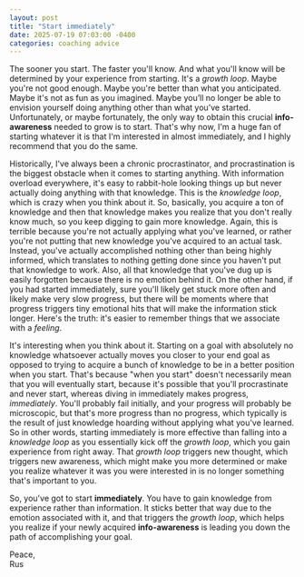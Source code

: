 ```yaml
---
layout: post
title: "Start immediately"
date: 2025-07-19 07:03:00 -0400
categories: coaching advice
--- 
```


The sooner you start. The faster you'll know. And what you'll know will be determined by your experience from starting. It's a *growth loop*. Maybe you're not good enough. Maybe you're better than what you anticipated. Maybe it's not as fun as you imagined. Maybe you’ll no longer be able to envision yourself doing anything other than what you’ve started. Unfortunately, or maybe fortunately, the only way to obtain this crucial **info-awareness** needed to grow is to start. That's why now, I'm a huge fan of starting whatever it is that I'm interested in almost immediately, and I highly recommend that you do the same.

Historically, I've always been a chronic procrastinator, and procrastination is the biggest obstacle when it comes to starting anything. With information overload everywhere, it's easy to rabbit-hole looking things up but never actually doing anything with that knowledge. This is the *knowledge loop*, which is crazy when you think about it. So, basically, you acquire a ton of knowledge and then that knowledge makes you realize that you don't really know much, so you keep digging to gain more knowledge. Again, this is terrible because you're not actually applying what you've learned, or rather you're not putting that new knowledge you've acquired to an actual task. Instead, you've actually accomplished nothing other than being highly informed, which translates to nothing getting done since you haven't put that knowledge to work. Also, all that knowledge that you've dug up is easily forgotten because there is no emotion behind it. On the other hand, if you had started immediately, sure you'll likely get stuck more often and likely make very slow progress, but there will be moments where that progress triggers tiny emotional hits that will make the information stick longer. Here's the truth: it's easier to remember things that we associate with a *feeling*.

It's interesting when you think about it. Starting on a goal with absolutely no knowledge whatsoever actually moves you closer to your end goal as opposed to trying to acquire a bunch of knowledge to be in a better position when you start. That's because "when you start" doesn't necessarily mean that you will eventually start, because it's possible that you'll procrastinate and never start, whereas diving in immediately makes progress, *immediately*. You'll probably fail initially, and your progress will probably be microscopic, but that's more progress than no progress, which typically is the result of just knowledge hoarding without applying what you've learned. So in other words, starting immediately is more effective than falling into a *knowledge loop* as you essentially kick off the *growth loop*, which you gain experience from right away. That *growth loop* triggers new thought, which triggers new awareness, which might make you more determined or make you realize whatever it was you were interested in is no longer something that's important to you.

So, you've got to start **immediately**. You have to gain knowledge from experience rather than information. It sticks better that way due to the emotion associated with it, and that triggers the *growth loop*, which helps you realize if your newly acquired **info-awareness** is leading you down the path of accomplishing your goal.

Peace,  
Rus
